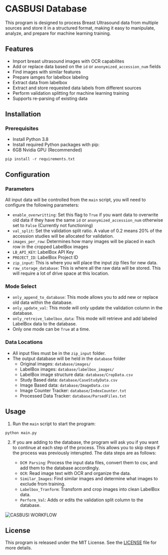 # CASBUSI Database

This program is designed to process Breast Ultrasound data from multiple sources and store it in a structured format, making it easy to manipulate, analyze, and prepare for machine learning training.

## Features

- Import breast ultrasound images with OCR capabilites
- Add or replace data based on the `id` or `anonymized_accession_num` fields
- Find images with similar features
- Prepare iamges for labelbox labeling
- Extract data from labelbox
- Extract and store requested data labels from different sources
- Perform validation splitting for machine learning training
- Supports re-parsing of existing data

## Installation

### Prerequisites

- Install Python 3.8
- Install required Python packages with pip:
- 6GB Nvidia GPU (Recommended)

```
pip install -r requirements.txt
```


## Configuration

### Parameters 
All input data will be controlled from the `main` script, you will need to configure the following parameters:

- `enable_overwritting`: Set this flag to `True` if you want data to overwrite old data if they have the same `id` or `anonymized_accession_num` otherwise set to `False` (Currently not functioning)
- `val_split`: Set the validation split ratio. A value of 0.2 means 20% of the accession studies will be allocated for validation.
- `images_per_row`: Determines how many images will be placed in each row in the cropped LabelBox images
- `LB_API_KEY`: LabelBox API Key
- `PROJECT_ID`: LabelBox Project ID
- `zip_input`: This is where you will place the input zip files for new data.
- `raw_storage_database`: This is where all the raw data will be stored. This will require a lot of drive space at this location.

### Mode Select
- `only_append_to_database`: This mode allows you to add new or replace old data within the database.
- `only_update_val`: This mode will only update the validation column in the database.
- `only_retreive_labelbox_data`: This mode will retrieve and add labeled LabelBox data to the database.
- Only one mode can be `True` at a time.

### Data Locations
- All input files must be in the `zip_input` folder.
- The output database will be held in the `database` folder
    - Original images: `database/images/`
    - LabelBox images: `database/labelbox_images/`
    - LabelBox image structure data: `database/CropData.csv`
    - Study Based data: `database/CaseStudyData.csv`
    - Image Based data: `database/ImageData.csv`
    - Image Counter Tracker: `database/IndexCounter.txt`
    - Processed Data Tracker: `database/ParsedFiles.txt`



## Usage

1. Run the `main` script to start the program:

```
python main.py
```
2. If you are adding to the database, the program will ask you if you want to continue at each step of the process. This allows you to skip steps if the process was previously interupted. The data steps are as follows:

    - `DCM Parsing`: Process the input data files, convert them to csv, and add them to the database accordingly.
    - `OCR`: Read image text with OCR and organize the data.
    - `Similar_Images`: Find similar images and determine what images to exclude from training.
    - `Labelbox_Tranform`: Transform and crop images into clean LabelBox data.
    - `Perform_Val`: Adds or edits the validation split column to the database.

![CASBUSI WORKFLOW](https://github.com/Poofy1/CASBUSI-Database/assets/70146048/70594e4b-026e-4a0b-b544-7e1edb003ce1)



## License

This program is released under the MIT License. See the [LICENSE](LICENSE) file for more details.



